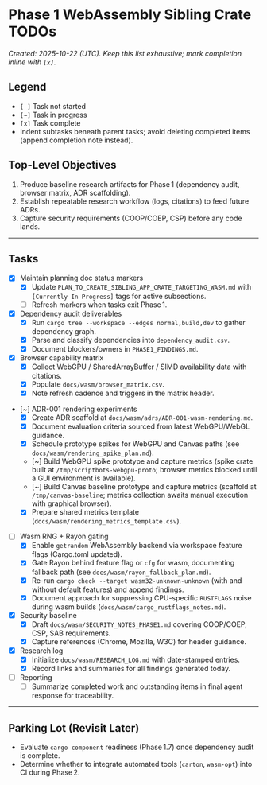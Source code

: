 # Phase 1 WebAssembly Sibling Crate TODOs

_Created: 2025-10-22 (UTC). Keep this list exhaustive; mark completion inline with `[x]`._

## Legend
- `[ ]` Task not started
- `[~]` Task in progress
- `[x]` Task complete
- Indent subtasks beneath parent tasks; avoid deleting completed items (append completion note instead).

## Top-Level Objectives
1. Produce baseline research artifacts for Phase 1 (dependency audit, browser matrix, ADR scaffolding).
2. Establish repeatable research workflow (logs, citations) to feed future ADRs.
3. Capture security requirements (COOP/COEP, CSP) before any code lands.

---

## Tasks

- [x] Maintain planning doc status markers
  - [x] Update `PLAN_TO_CREATE_SIBLING_APP_CRATE_TARGETING_WASM.md` with `[Currently In Progress]` tags for active subsections.
  - [ ] Refresh markers when tasks exit Phase 1.

- [x] Dependency audit deliverables
  - [x] Run `cargo tree --workspace --edges normal,build,dev` to gather dependency graph.
  - [x] Parse and classify dependencies into `dependency_audit.csv`.
  - [x] Document blockers/owners in `PHASE1_FINDINGS.md`.

- [x] Browser capability matrix
  - [x] Collect WebGPU / SharedArrayBuffer / SIMD availability data with citations.
  - [x] Populate `docs/wasm/browser_matrix.csv`.
  - [x] Note refresh cadence and triggers in the matrix header.

- [~] ADR-001 rendering experiments
  - [x] Create ADR scaffold at `docs/wasm/adrs/ADR-001-wasm-rendering.md`.
  - [x] Document evaluation criteria sourced from latest WebGPU/WebGL guidance.
  - [x] Schedule prototype spikes for WebGPU and Canvas paths (see `docs/wasm/rendering_spike_plan.md`).
  - [~] Build WebGPU spike prototype and capture metrics (spike crate built at `/tmp/scriptbots-webgpu-proto`; browser metrics blocked until a GUI environment is available).
  - [~] Build Canvas baseline prototype and capture metrics (scaffold at `/tmp/canvas-baseline`; metrics collection awaits manual execution with graphical browser).
  - [x] Prepare shared metrics template (`docs/wasm/rendering_metrics_template.csv`).

- [ ] Wasm RNG + Rayon gating
  - [x] Enable `getrandom` WebAssembly backend via workspace feature flags (Cargo.toml updated).
  - [x] Gate Rayon behind feature flag or `cfg` for wasm, documenting fallback path (see `docs/wasm/rayon_fallback_plan.md`).
  - [x] Re-run `cargo check --target wasm32-unknown-unknown` (with and without default features) and append findings.
  - [x] Document approach for suppressing CPU-specific `RUSTFLAGS` noise during wasm builds (`docs/wasm/cargo_rustflags_notes.md`).

- [x] Security baseline
  - [x] Draft `docs/wasm/SECURITY_NOTES_PHASE1.md` covering COOP/COEP, CSP, SAB requirements.
  - [x] Capture references (Chrome, Mozilla, W3C) for header guidance.

- [x] Research log
  - [x] Initialize `docs/wasm/RESEARCH_LOG.md` with date-stamped entries.
  - [x] Record links and summaries for all findings generated today.

- [ ] Reporting
  - [ ] Summarize completed work and outstanding items in final agent response for traceability.

---

## Parking Lot (Revisit Later)
- Evaluate `cargo component` readiness (Phase 1.7) once dependency audit is complete.
- Determine whether to integrate automated tools (`carton`, `wasm-opt`) into CI during Phase 2.
